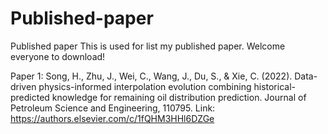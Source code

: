 # Published-paper
Published paper
This is used for list my published paper. Welcome everyone to download!

Paper 1: Song, H., Zhu, J., Wei, C., Wang, J., Du, S., & Xie, C. (2022). Data-driven physics-informed interpolation evolution combining historical-predicted knowledge for remaining oil distribution prediction. Journal of Petroleum Science and Engineering, 110795.
         Link: https://authors.elsevier.com/c/1fQHM3HHl6DZGe
